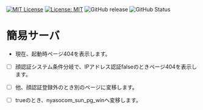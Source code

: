 [![MIT License](http://img.shields.io/badge/license-MIT-blue.svg?style=flat)](LICENSE) [![License: MIT](https://img.shields.io/badge/License-MIT-yellow.svg)](https://opensource.org/licenses/MIT) ![GitHub release](https://img.shields.io/github/release/takkii/overdrive.svg?style=flat) ![GitHub Status](https://img.shields.io/github/last-commit/takkii/overdrive.svg?style=flat)

# 簡易サーバ

- 現在、起動時ページ404を表示します。

- [ ] 顔認証システム条件分岐で、IPアドレス認証falseのときページ404を表示します。

- [ ] 他、顔認証登録外のとき別のページに変移します。

- [ ] trueのとき、nyasocom_sun_pg_winへ変移します。
